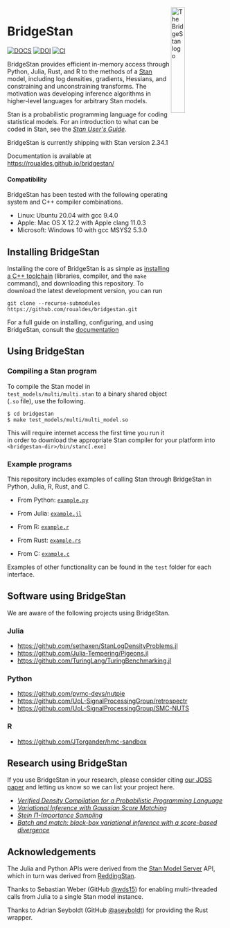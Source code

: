 <picture>
  <source media="(prefers-color-scheme: dark)" srcset="./docs/_static/image/logo_w.png">
  <img alt="The BridgeStan logo" src="./docs/_static/image/logo.png" align="right" width=25%>
</picture>

# BridgeStan

[![DOCS](https://img.shields.io/badge/docs-latest-blue)](https://roualdes.github.io/bridgestan/) [![DOI](https://joss.theoj.org/papers/10.21105/joss.05236/status.svg)](https://doi.org/10.21105/joss.05236) [![CI](https://github.com/roualdes/bridgestan/actions/workflows/main.yaml/badge.svg)](https://github.com/roualdes/bridgestan/actions/workflows/main.yaml)

BridgeStan provides efficient in-memory access through Python, Julia,
Rust, and R to the methods of a [Stan](https://mc-stan.org) model, including
log densities, gradients, Hessians, and constraining and unconstraining
transforms.  The motivation was developing inference algorithms in
higher-level languages for arbitrary Stan models.

Stan is a probabilistic programming language for coding statistical
models.  For an introduction to what can be coded in Stan, see the
[*Stan User's Guide*](https://mc-stan.org/docs/stan-users-guide/index.html).

BridgeStan is currently shipping with Stan version 2.34.1

Documentation is available at https://roualdes.github.io/bridgestan/


#### Compatibility

BridgeStan has been tested with the following operating system and C++
compiler combinations.

* Linux: Ubuntu 20.04 with gcc 9.4.0
* Apple: Mac OS X 12.2 with Apple clang 11.0.3
* Microsoft: Windows 10 with gcc MSYS2 5.3.0


## Installing BridgeStan

Installing the core of BridgeStan is as simple as
[installing a C++ toolchain](https://mc-stan.org/docs/cmdstan-guide/installation.html#cpp-toolchain)
(libraries, compiler, and the `make` command), and downloading this
repository. To download the latest development version, you can run

```shell
git clone --recurse-submodules https://github.com/roualdes/bridgestan.git
```

For a full guide on installing, configuring, and using BridgeStan, consult the
[documentation](https://roualdes.github.io/bridgestan/latest/getting-started.html)

## Using BridgeStan

### Compiling a Stan program

To compile the Stan model in `test_models/multi/multi.stan` to a binary
shared object (`.so` file), use the following.

```
$ cd bridgestan
$ make test_models/multi/multi_model.so
```

This will require internet access the first time you run it in order
to download the appropriate Stan compiler for your platform into
`<bridgestan-dir>/bin/stanc[.exe]`

### Example programs

This repository includes examples of calling Stan through BridgeStan
in Python, Julia, R, Rust, and C.

* From Python: [`example.py`](python/example.py)

* From Julia: [`example.jl`](julia/example.jl)

* From R: [`example.r`](R/example.R)

* From Rust: [`example.rs`](rust/examples/example.rs)

* From C: [`example.c`](c-example/example.c)

Examples of other functionality can be found in the `test` folder for each interface.

## Software using BridgeStan

We are aware of the following projects using BridgeStan.

### Julia

- https://github.com/sethaxen/StanLogDensityProblems.jl
- https://github.com/Julia-Tempering/Pigeons.jl
- https://github.com/TuringLang/TuringBenchmarking.jl

### Python

- https://github.com/pymc-devs/nutpie
- https://github.com/UoL-SignalProcessingGroup/retrospectr
- https://github.com/UoL-SignalProcessingGroup/SMC-NUTS


### R

- https://github.com/JTorgander/hmc-sandbox

## Research using BridgeStan

If you use BridgeStan in your research, please consider citing [our JOSS paper](https://joss.theoj.org/papers/10.21105/joss.05236)
and letting us know so we can list your project here.

- [*Verified Density Compilation for a Probabilistic Programming Language*](https://doi.org/10.1145/3591245)
- [*Variational Inference with Gaussian Score Matching*](https://arxiv.org/pdf/2307.07849.pdf)
- [*Stein Π-Importance Sampling*](https://arxiv.org/pdf/2305.10068.pdf)
- [*Batch and match: black-box variational inference with a score-based divergence*](https://arxiv.org/abs/2402.14758)

## Acknowledgements

The Julia and Python APIs were derived from the
[Stan Model Server](https://github.com/bob-carpenter/stan-model-server/)
API, which in turn was derived from
[ReddingStan](https://github.com/dmuck/redding-stan).

Thanks to Sebastian Weber (GitHub [@wds15](https://github.com/wds15))
for enabling multi-threaded calls from Julia to a single Stan model instance.

Thanks to Adrian Seyboldt (GitHub [@aseyboldt](https://github.com/aseyboldt))
for providing the Rust wrapper.
